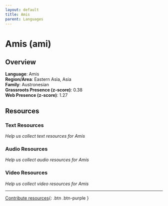 ```yaml
---
layout: default
title: Amis
parent: Languages
---
```


# Amis (ami)

## Overview

**Language**: Amis  
**Region/Area**: Eastern Asia, Asia  
**Family**: Austronesian  
**Grassroots Presence (z-score)**: 0.38  
**Web Presence (z-score)**: 1.27  

## Resources

### Text Resources
*Help us collect text resources for Amis*

### Audio Resources
*Help us collect audio resources for Amis*

### Video Resources
*Help us collect video resources for Amis*

---

[Contribute resources](https://forms.office.com/e/1SfLJx3u1r){: .btn .btn-purple }

